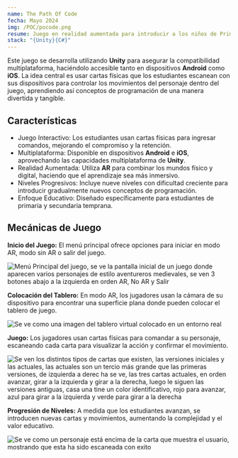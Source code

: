```yaml
---
name: The Path Of Code
fecha: Mayo 2024
img: /POC/pocode.png
resume: Juego en realidad aumentada para introducir a los niños de Primaria y ESO a la programación
stack: "{Unity}{C#}"
---
```


Este juego se desarrolla utilizando **Unity** para asegurar la compatibilidad multiplataforma, haciéndolo accesible tanto en dispositivos **Android** como **iOS**. La idea central es usar cartas físicas que los estudiantes escanean con sus dispositivos para controlar los movimientos del personaje dentro del juego, aprendiendo así conceptos de programación de una manera divertida y tangible.

## Características

- Juego Interactivo: Los estudiantes usan cartas físicas para ingresar comandos, mejorando el compromiso y la retención.
- Multiplataforma: Disponible en dispositivos **Android** e **iOS**, aprovechando las capacidades multiplataforma de **Unity**.
- Realidad Aumentada: Utiliza **AR** para combinar los mundos físico y digital, haciendo que el aprendizaje sea más inmersivo.
- Niveles Progresivos: Incluye nueve niveles con dificultad creciente para introducir gradualmente nuevos conceptos de programación.
- Enfoque Educativo: Diseñado específicamente para estudiantes de primaria y secundaria temprana.

## Mecánicas de Juego

**Inicio del Juego:** El menú principal ofrece opciones para iniciar en modo AR, modo sin AR o salir del juego.

![Menú Principal del juego, se ve la pantalla inicial de un juego donde aparecen varios personajes de estilo aventureros medievales, se ven 3 botones abajo a la izquierda en orden AR, No AR y Salir](/POC/pocode.png "Menu inicial")

**Colocación del Tablero:** En modo AR, los jugadores usan la cámara de su dispositivo para encontrar una superficie plana donde pueden colocar el tablero de juego.

![Se ve como  una imagen del tablero virtual colocado en un entorno real](/POC/board.png "Colocación del Tablero:")

**Juego:** Los jugadores usan cartas físicas para comandar a su personaje, escaneando cada carta para visualizar la acción y confirmar el movimiento.

![Se ven los distintos tipos de cartas que existen, las versiones iniciales y las actuales, las actuales son un tercio más grande que las primeras versiones, de izquierda a derec ha se ve, las tres cartas actuales, en orden avanzar, girar a la izquierda y girar a la derecha, luego le siguen las versiones antiguas, casa una tine un color identificativo, rojo para avanzar, azul para girar a la izquierda y verde para girar a la derecha](/POC/cards.png "Cartas")

**Progresión de Niveles:** A medida que los estudiantes avanzan, se introducen nuevas cartas y movimientos, aumentando la complejidad y el valor educativo.

![Se ve como un personaje está encima de la carta que muestra el usuario, mostrando que esta ha sido escaneada con exito](/POC/arcard.png "Carta escaneada")
